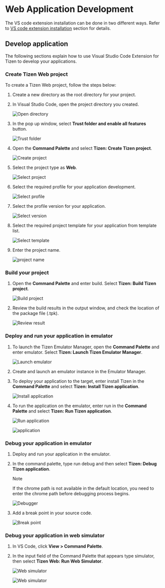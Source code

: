 # Web Application Development

The VS code extension installation can be done in two different ways. Refer to [VS code extension installation](dotnet.md) section for details. 

## Develop application

The following sections explain how to use Visual Studio Code Extension for Tizen to develop your applications.

### Create Tizen Web project

To create a Tizen Web project, follow the steps below:

1. Create a new directory as the root directory for your project.

2. In Visual Studio Code, open the project directory you created.

   ![Open directory](media/web_directory.PNG)

3. In the pop up window, select **Trust folder and enable all features** button.

   ![Trust folder](media/web_trust.PNG)

4. Open the **Command Palette** and select **Tizen: Create Tizen project**.

   ![Create project](media/web_project_create.PNG)

5. Select the project type as **Web**.

   ![Select project](media/web_project_type.PNG)

6. Select the required profile for your application development.

   ![Select profile](media/web_project_profile.PNG)

7. Select the profile version for your application.

   ![Select version](media/web_profile_version.PNG)

8. Select the required project template for your application from template list.

   ![Select template](media/web_project_template.PNG)

9. Enter the project name.

   ![project name](media/web_project_name.PNG)


### Build your project

1. Open the **Command Palette** and enter build. Select **Tizen: Build Tizen project**.

   ![Build project](media/web_build.PNG)

2. Review the build results in the output window, and check the location of the package file (.tpk).

   ![Review result](media/web_build_review.PNG)

### Deploy and run your application in emulator

1. To launch the Tizen Emulator Manager, open the **Command Palette** and enter emulator. Select **Tizen: Launch Tizen Emulator Manager**.

   ![Launch emulator](media/web_deploy.PNG)

2. Create and launch an emulator instance in the Emulator Manager.

3. To deploy your application to the target, enter install Tizen in the **Command Palette** and select **Tizen: Install Tizen application**.

   ![Install application](media/web_install_app.PNG)

4. To run the application on the emulator, enter run in the **Command Palette** and select **Tizen: Run Tizen application**.

   ![Run application](media/web_run_app1.PNG)

   ![application](media/web_run_app2.PNG)

### Debug your application in emulator

1. Deploy and run your application in the emulator.

2. In the command palette, type run debug and then select **Tizen: Debug Tizen application**.

   > [!NOTE] 
   > If the chrome path is not available in the default location, you need to enter the chrome path before debugging process begins.

   ![Debugger](media/web_debug.PNG)

3. Add a break point in your source code.

   ![Break point](media/web_add_breakpoint.PNG)

### Debug your application in web simulator

1. In VS Code, click **View &gt; Command Palette**.

2. In the input field of the Command Palette that appears type simulator, then select **Tizen Web: Run Web Simulator**.

   ![Web simulator](media/web_debug_simulator1.PNG)

   ![Web simulator](media/web_debug_simulator2.PNG)
